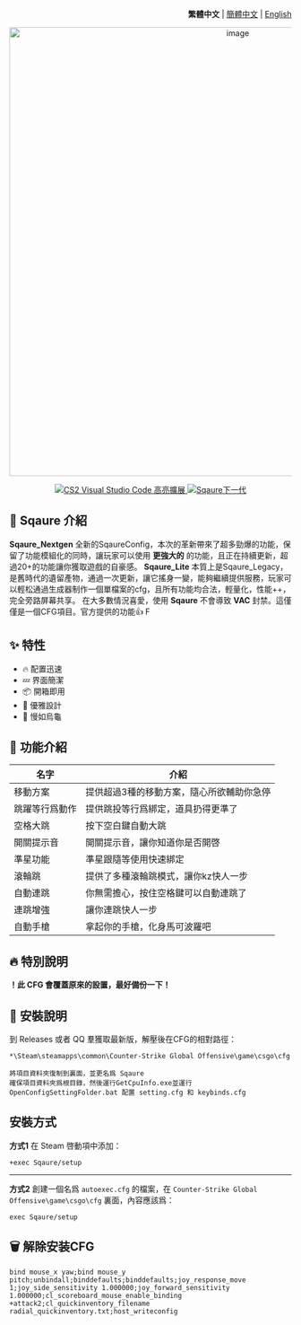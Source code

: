 <div align="right">

**繁體中文** | [簡體中文](./README.md) | [English](./github/README.en_US.md)

</div>

<div align="center">
<img src="https://github.com/Yunkong-ouo/CS2Konc_CFG/blob/main/github/image/CS2.jpg" alt="image" width="800">
</div>

<p align="center">
<a href="https://github.com/Yunkong-ouo/Cs2CfgHighlighterExtension">
<img alt="CS2 Visual Studio Code 高亮擴展" src="https://img.shields.io/badge/CS2%20VSCode%20%E9%AB%98%E4%BA%AE%E6%93%B4%E5%B1%95-blue?style=for-the-badge&logo=github">
</a>
<a href="https://github.com/tomh500/SqaureConfig_Nextgen">
<img alt="Sqaure下一代" src="https://img.shields.io/badge/Sqaure%20Nextgen%20Config-green?style=for-the-badge&logo=github">
</a>
</p>

## 💼 Sqaure 介紹
**Sqaure_Nextgen** 全新的SqaureConfig，本次的革新帶來了超多勁爆的功能，保留了功能模組化的同時，讓玩家可以使用 **更強大的** 的功能，且正在持續更新，超過20+的功能讓你獲取遊戲的自豪感。
**Sqaure_Lite** 本質上是Sqaure_Legacy，是舊時代的遺留產物，通過一次更新，讓它搖身一變，能夠繼續提供服務，玩家可以輕松通過生成器制作一個單檔案的cfg，且所有功能均合法，輕量化，性能++，完全旁路屏幕共享。
在大多數情況喜愛，使用 **Sqaure** 不會導致 **VAC** 封禁。這僅僅是一個CFG項目。官方提供的功能👍
F
## ✨ 特性
- 🔥 配置迅速
- 💤 界面簡潔
- 📦 開箱即用
- 🧹 優雅設計
- 🚀 慢如烏龜

## 📝 功能介紹
| 名字 | 介紹 |
|------------------------- |----------------------------------------|
| 移動方案 | 提供超過3種的移動方案，隨心所欲輔助你急停
| 跳躍等行爲動作 | 提供跳投等行爲綁定，道具扔得更準了
| 空格大跳 | 按下空白鍵自動大跳
| 開關提示音 | 開關提示音，讓你知道你是否開啓
| 準星功能 | 準星跟隨等使用快速綁定
| 滾輪跳 | 提供了多種滾輪跳模式，讓你kz快人一步
| 自動連跳 | 你無需擔心，按住空格鍵可以自動連跳了
| 連跳增強 | 讓你連跳快人一步
| 自動手槍 | 拿起你的手槍，化身馬可波羅吧
## 🔥 特別說明
**！此 CFG 會覆蓋原來的設置，最好備份一下！**

## 🚀 安裝說明
到 Releases 或者 QQ 羣獲取最新版，解壓後在CFG的相對路徑：
```
*\Steam\steamapps\common\Counter-Strike Global Offensive\game\csgo\cfg

將項目資料夾復制到裏面，並更名爲 Sqaure
確保項目資料夾爲根目錄，然後運行GetCpuInfo.exe並運行OpenConfigSettingFolder.bat 配置 setting.cfg 和 keybinds.cfg
```

## 安裝方式
**方式1**
在 Steam 啓動項中添加：
```
+exec Sqaure/setup
```
---
**方式2**
創建一個名爲 `autoexec.cfg` 的檔案，在 `Counter-Strike Global Offensive\game\csgo\cfg` 裏面，內容應該爲：
```
exec Sqaure/setup
```

## 🗑️ 解除安装CFG
```
bind mouse_x yaw;bind mouse_y pitch;unbindall;binddefaults;binddefaults;joy_response_move 1;joy_side_sensitivity 1.000000;joy_forward_sensitivity 1.000000;cl_scoreboard_mouse_enable_binding +attack2;cl_quickinventory_filename radial_quickinventory.txt;host_writeconfig
```
